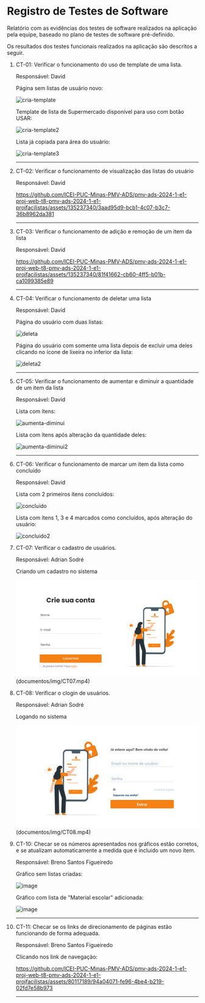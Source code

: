 # Registro de Testes de Software

Relatório com as evidências dos testes de software realizados na aplicação pela equipe, baseado no plano de testes de software pré-definido.

Os resultados dos testes funcionais realizados na aplicação são descritos a seguir.
<ol>
  <li> CT-01: Verificar o funcionamento do uso de template de uma lista.

  Responsável: David

  <p>Página sem listas de usuário novo:</p>
  
![cria-template](https://github.com/ICEI-PUC-Minas-PMV-ADS/pmv-ads-2024-1-e1-proj-web-t8-pmv-ads-2024-1-e1-projfacilistas/assets/135237340/729bd4fe-c297-4f8c-a03c-0d3c461cc50e)

  <p>Template de lista de Supermercado disponível para uso com botão USAR:</p>
  
  ![cria-template2](https://github.com/ICEI-PUC-Minas-PMV-ADS/pmv-ads-2024-1-e1-proj-web-t8-pmv-ads-2024-1-e1-projfacilistas/assets/135237340/afdcb43e-1178-49e7-a21a-22404acd8285)

  <p>Lista já copiada para área do usuário:</p>
  
  ![cria-template3](https://github.com/ICEI-PUC-Minas-PMV-ADS/pmv-ads-2024-1-e1-proj-web-t8-pmv-ads-2024-1-e1-projfacilistas/assets/135237340/1885ddc3-7cf0-4c96-a75d-90dff7b35894)

  </li>
  <hr>
  
  <li> CT-02: Verificar o funcionamento de visualização das listas do usuário

  Responsável: David

https://github.com/ICEI-PUC-Minas-PMV-ADS/pmv-ads-2024-1-e1-proj-web-t8-pmv-ads-2024-1-e1-projfacilistas/assets/135237340/3aad95d9-bcb1-4c07-b3c7-36b8962da381
  
  </li>

  <hr>
  
  <li> CT-03: Verificar o funcionamento de adição e remoção de um item da lista 

  Responsável: David


https://github.com/ICEI-PUC-Minas-PMV-ADS/pmv-ads-2024-1-e1-proj-web-t8-pmv-ads-2024-1-e1-projfacilistas/assets/135237340/81f41662-cb60-4ff5-b01b-ca1099385e89

  
  </li>

  <hr>
  
  <li> CT-04: Verificar o funcionamento de deletar uma lista

  Responsável: David

<p>Página do usuário com duas listas:</p>

![deleta](https://github.com/ICEI-PUC-Minas-PMV-ADS/pmv-ads-2024-1-e1-proj-web-t8-pmv-ads-2024-1-e1-projfacilistas/assets/135237340/08ccbf5e-a195-48f2-8614-6daba4bfe7e6)

<p>Página do usuário com somente uma lista depois de excluir uma deles clicando no ícone de lixeira no inferior da lista:</p>

![deleta2](https://github.com/ICEI-PUC-Minas-PMV-ADS/pmv-ads-2024-1-e1-proj-web-t8-pmv-ads-2024-1-e1-projfacilistas/assets/135237340/59d54195-a3ed-46c8-9c4f-82995606b89a)
  
  </li>

  <hr>
  
  <li> CT-05: Verificar o funcionamento de aumentar e diminuir a quantidade de um item da lista 

  Responsável: David
  <p>Lista com ítens:</p>
  
![aumenta-diminui](https://github.com/ICEI-PUC-Minas-PMV-ADS/pmv-ads-2024-1-e1-proj-web-t8-pmv-ads-2024-1-e1-projfacilistas/assets/135237340/aa6b29ff-ec7b-4997-9bb5-61c211f51836)

<p>Lista com ítens após alteração da quantidade deles:</p>

![aumenta-diminui2](https://github.com/ICEI-PUC-Minas-PMV-ADS/pmv-ads-2024-1-e1-proj-web-t8-pmv-ads-2024-1-e1-projfacilistas/assets/135237340/8301e9e2-593f-4b65-adbb-80721da161ae)

  </li>

  <hr>
  
  <li> CT-06: Verificar o funcionamento de marcar um item da lista como concluído 

  Responsável: David

<p>Lista com 2 primeiros ítens concluídos:</p>

![concluido](https://github.com/ICEI-PUC-Minas-PMV-ADS/pmv-ads-2024-1-e1-proj-web-t8-pmv-ads-2024-1-e1-projfacilistas/assets/135237340/ac963fc1-88b3-4398-9d7d-7c5af492852f)

<p>Lista com ítens 1, 3 e 4 marcados como concluídos, após alteração do usuário:</p>

  ![concluido2](https://github.com/ICEI-PUC-Minas-PMV-ADS/pmv-ads-2024-1-e1-proj-web-t8-pmv-ads-2024-1-e1-projfacilistas/assets/135237340/d3b2e9a9-60ac-4bd4-9e5b-bb37621d9a46)
  </li>

<li> CT-07: Verificar o cadastro de usuários. 

  Responsável: Adrian Sodré

  <p>Criando um cadastro no sistema</p>

  ![CT07](documentos/img/CT07Img.png)(documentos/img/CT07.mp4)


<li> CT-08: Verificar o clogin de usuários. 

  Responsável: Adrian Sodré

  <p>Logando no sistema</p>

  ![CT08](documentos/img/CT08Img.png)(documentos/img/CT08.mp4)

<li> CT-10: Checar se os números apresentados nos gráficos estão corretos, e se atualizam automaticamente a medida que é incluido um novo item.

  Responsável: Breno Santos Figueiredo

  <p>Gráfico sem listas criadas:</p>
  
  ![image](https://github.com/ICEI-PUC-Minas-PMV-ADS/pmv-ads-2024-1-e1-proj-web-t8-pmv-ads-2024-1-e1-projfacilistas/assets/80117189/8f291570-c952-4a31-8e3c-e759b32e838b)

  <p>Gráfico com lista de "Material escolar" adicionada:</p>
  
  ![image](https://github.com/ICEI-PUC-Minas-PMV-ADS/pmv-ads-2024-1-e1-proj-web-t8-pmv-ads-2024-1-e1-projfacilistas/assets/80117189/598a5d60-6b87-4a17-a37a-ead40ee34fc1)

  </li>
  <hr>

  <li> CT-11: Checar se os links de direcionamento de páginas estão funcionando de forma adequada.

  Responsável: Breno Santos Figueiredo

  <p>Clicando nos link de navegação:</p>
  
  https://github.com/ICEI-PUC-Minas-PMV-ADS/pmv-ads-2024-1-e1-proj-web-t8-pmv-ads-2024-1-e1-projfacilistas/assets/80117189/94a04071-fe96-4be4-b219-02fd7e58b973

  </li>
  <hr>
</ol>
